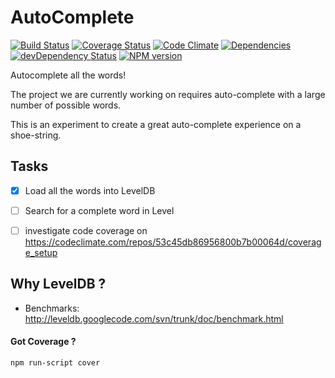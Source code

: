 AutoComplete
============
[![Build Status](https://travis-ci.org/nelsonic/ac.png?branch=master)](https://travis-ci.org/nelsonic/ac) [![Coverage Status](https://coveralls.io/repos/nelsonic/ac/badge.png)](https://coveralls.io/r/nelsonic/ac) [![Code Climate](https://codeclimate.com/github/nelsonic/ac.png)](https://codeclimate.com/github/nelsonic/ac) [![Dependencies](https://david-dm.org/nelsonic/ac.png?theme=shields.io)](https://david-dm.org/nelsonic/ac) [![devDependency Status](https://david-dm.org/nelsonic/ac/dev-status.svg)](https://david-dm.org/nelsonic/ac#info=devDependencies) [![NPM version](https://badge.fury.io/js/ac.png)](https://npmjs.org/package/ac)

Autocomplete all the words!

The project we are currently working on requires auto-complete
with a large number of possible words.

This is an experiment to create a great auto-complete experience
on a shoe-string.

## Tasks

- [x] Load all the words into LevelDB
- [ ] Search for a complete word in Level
- [ ] investigate code coverage on https://codeclimate.com/repos/53c45db86956800b7b00064d/coverage_setup


## Why LevelDB ?

- Benchmarks: http://leveldb.googlecode.com/svn/trunk/doc/benchmark.html


#### Got Coverage ?
```
npm run-script cover
```
